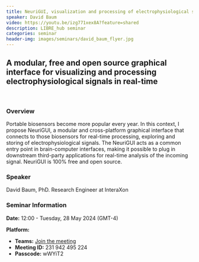 ```yaml
---
title: NeuriGUI, visualization and processing of electrophysiological signals in real-time
speaker: David Baum
video: https://youtu.be/izg771xex8A?feature=shared
description: LIBRE_hub seminar
categories: seminar
header-img: images/seminars/david_baum_flyer.jpg
---
```


## A modular, free and open source graphical interface for visualizing and processing electrophysiological signals in real-time

<br>

### Overview
Portable biosensors become more popular every year. In this context, I propose NeuriGUI, a modular and cross-platform graphical interface that connects to those biosensors for real-time processing, exploring and storing of electrophysiological signals. The NeuriGUI acts as a common entry point in brain-computer interfaces, making it possible to plug in downstream third-party applications for real-time analysis of the incoming signal. NeuriGUI is 100% free and open source.

### Speaker
David Baum, PhD. Research Engineer at InteraXon

### Seminar Information

**Date:** 12:00 - Tuesday, 28 May 2024 (GMT-4)

**Platform:**
- **Teams:** [Join the meeting](https://teams.microsoft.com/l/meetup-join/19%3ameeting_NWMxMWI3YjgtZTE1ZC00ZTU2LTk4NmMtYzRhMmY5M2U5ZjA2%40thread.v2/0?context=%7b%22Tid%22%3a%225ff5d9fa-f83f-4ac1-a4d2-eb48ea0a00d2%22%2c%22Oid%22%3a%2239ac301c-c2f5-4708-bee1-4b229c4e5b97%22%7d)
- **Meeting ID:** 231 942 495 224
- **Passcode:** wWYiT2